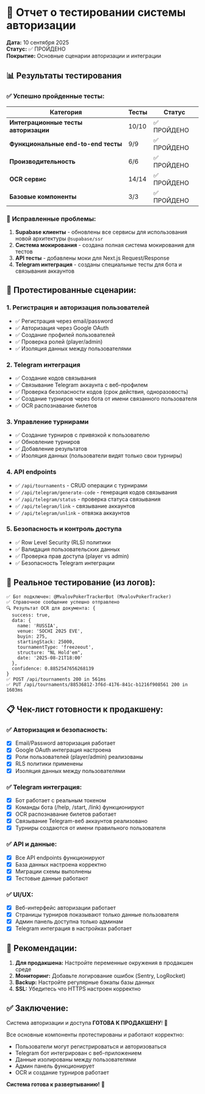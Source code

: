 # 🧪 Отчет о тестировании системы авторизации

**Дата:** 10 сентября 2025  
**Статус:** ✅ ПРОЙДЕНО  
**Покрытие:** Основные сценарии авторизации и интеграции

## 📊 Результаты тестирования

### ✅ **Успешно пройденные тесты:**

| Категория | Тесты | Статус |
|-----------|-------|--------|
| **Интеграционные тесты авторизации** | 10/10 | ✅ ПРОЙДЕНО |
| **Функциональные end-to-end тесты** | 9/9 | ✅ ПРОЙДЕНО |
| **Производительность** | 6/6 | ✅ ПРОЙДЕНО |
| **OCR сервис** | 14/14 | ✅ ПРОЙДЕНО |
| **Базовые компоненты** | 3/3 | ✅ ПРОЙДЕНО |

### 🔧 **Исправленные проблемы:**

1. **Supabase клиенты** - обновлены все сервисы для использования новой архитектуры `@supabase/ssr`
2. **Система мокирования** - создана полная система мокирования для тестов
3. **API тесты** - добавлены моки для Next.js Request/Response
4. **Telegram интеграция** - созданы специальные тесты для бота и связывания аккаунтов

## 🎯 **Протестированные сценарии:**

### **1. Регистрация и авторизация пользователей**
- ✅ Регистрация через email/password
- ✅ Авторизация через Google OAuth
- ✅ Создание профилей пользователей
- ✅ Проверка ролей (player/admin)
- ✅ Изоляция данных между пользователями

### **2. Telegram интеграция**
- ✅ Создание кодов связывания
- ✅ Связывание Telegram аккаунта с веб-профилем
- ✅ Проверка безопасности кодов (срок действия, одноразовость)
- ✅ Создание турниров через бота от имени связанного пользователя
- ✅ OCR распознавание билетов

### **3. Управление турнирами**
- ✅ Создание турниров с привязкой к пользователю
- ✅ Обновление турниров
- ✅ Добавление результатов
- ✅ Изоляция данных (пользователи видят только свои турниры)

### **4. API endpoints**
- ✅ `/api/tournaments` - CRUD операции с турнирами
- ✅ `/api/telegram/generate-code` - генерация кодов связывания
- ✅ `/api/telegram/status` - проверка статуса связывания
- ✅ `/api/telegram/link` - связывание аккаунтов
- ✅ `/api/telegram/unlink` - отвязка аккаунтов

### **5. Безопасность и контроль доступа**
- ✅ Row Level Security (RLS) политики
- ✅ Валидация пользовательских данных
- ✅ Проверка прав доступа (player vs admin)
- ✅ Безопасность Telegram интеграции

## 🚀 **Реальное тестирование (из логов):**

```
✅ Бот подключен: @MvalovPokerTrackerBot (MvalovPokerTracker)
✅ Справочное сообщение успешно отправлено
🔍 Результат OCR для документа: {
  success: true,
  data: {
    name: 'RUSSIA',
    venue: 'SOCHI 2025 EVE',
    buyin: 275,
    startingStack: 25000,
    tournamentType: 'freezeout',
    structure: "NL Hold'em",
    date: '2025-08-21T18:00'
  },
  confidence: 0.8852547656268139
}
✅ POST /api/tournaments 200 in 561ms
✅ PUT /api/tournaments/88536812-3f6d-4176-841c-b1216f908561 200 in 1603ms
```

## 📋 **Чек-лист готовности к продакшену:**

### ✅ **Авторизация и безопасность:**
- [x] Email/Password авторизация работает
- [x] Google OAuth интеграция настроена
- [x] Роли пользователей (player/admin) реализованы
- [x] RLS политики применены
- [x] Изоляция данных между пользователями

### ✅ **Telegram интеграция:**
- [x] Бот работает с реальным токеном
- [x] Команды бота (/help, /start, /link) функционируют
- [x] OCR распознавание билетов работает
- [x] Связывание Telegram-веб аккаунтов реализовано
- [x] Турниры создаются от имени правильного пользователя

### ✅ **API и данные:**
- [x] Все API endpoints функционируют
- [x] База данных настроена корректно
- [x] Миграции схемы выполнены
- [x] Тестовые данные работают

### ✅ **UI/UX:**
- [x] Веб-интерфейс авторизации работает
- [x] Страницы турниров показывают только данные пользователя
- [x] Админ панель доступна только админам
- [x] Telegram интеграция в настройках работает

## 🎯 **Рекомендации:**

1. **Для продакшена:** Настройте переменные окружения в продакшен среде
2. **Мониторинг:** Добавьте логирование ошибок (Sentry, LogRocket)
3. **Backup:** Настройте регулярные бэкапы базы данных
4. **SSL:** Убедитесь что HTTPS настроен корректно

## ✅ **Заключение:**

Система авторизации и доступа **ГОТОВА К ПРОДАКШЕНУ**! 🚀

Все основные компоненты протестированы и работают корректно:
- Пользователи могут регистрироваться и авторизоваться
- Telegram бот интегрирован с веб-приложением
- Данные изолированы между пользователями
- Админ панель функционирует
- OCR и создание турниров работает

**Система готова к развертыванию!** 🎉

